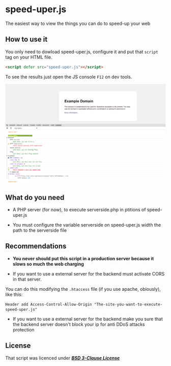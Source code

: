 # speed-uper.js

 The easiest way to view the things you can do to speed-up your web

## How to use it

You only need to dowload speed-uper.js, configure it and put that `script` tag on your HTML file.

```html
<script defer src="speed-uper.js"></script>
```

To see the results just open the JS console `F12` on dev tools.


![How it looks](example.min.png)


## What do you need

* A PHP server (for now), to execute serverside.php in ptitions of speed-uper.js

* You must configure the variable serverside on speed-uper.js width the path to the serverside file

## Recommendations

* **You never should put this script in a production server because it slows so much the web charging**

* If you want to use a external server for the backend must activate CORS in that server.

You can do this modifying the `.htaccess` file (if you use apache, obiously), like this:

```
Header add Access-Control-Allow-Origin "The-site-you-want-to-execute-speed-uper.js"
```

* If you want to use a external server for the backend make you sure that the backend server doesn't block your ip for anti DDoS attacks protection

## License

That script was licenced under **_[BSD 3-Clause License](LICENSE)_**
